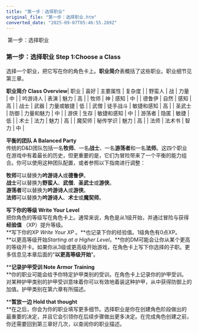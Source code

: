 ```yaml
---
title: "第一步：选择职业"
original_file: "第一步：选择职业.htm"
converted_date: "2025-09-07T05:46:55.289Z"
---
```


﻿ 第一步：选择职业  

### 第一步：选择职业 Step 1:Choose a Class

选择一个职业，把它写在你的角色卡上。**职业简介**表概括了这些职业。职业细节见第三章。

**职业简介 Class Overview**| 职业 | 喜好 | 主要属性 | 复杂度 |
| 野蛮人 | 战 | 力量 | 中 |
| 吟游诗人 | 表演 | 魅力 | 高 |
| 牧师 | 神 | 感知 | 中 |
| 德鲁伊 | 自然 | 感知 | 高 |
| 战士 | 武器 | 力量或敏捷 | 低 |
| 武僧 | 徒手战斗 | 敏捷和感知 | 高 |
| 圣武士 | 防御 | 力量和魅力 | 中 |
| 游侠 | 生存 | 敏捷和感知 | 中 |
| 游荡者 | 隐匿 | 敏捷 | 低 |
| 术士 | 法力 | 魅力 | 高 |
| 魔契师 | 秘传学识 | 魅力 | 高 |
| 法师 | 法术书 | 智力 | 中 |

**平衡的团队 A Balanced Party**  
传统的D&D团队包括一名**牧师**、一名**战士**、一名**游荡者**和一名**法师**。这四个职业在游戏中有着最长的历史，但更重要的是，它们为冒险带来了一个平衡的能力组合。你可以使用这种团队配置，或者参照以下指南进行调整：

**牧师**可以替换为**吟游诗人**或**德鲁伊**。  
**战士**可以替换为**野蛮人**、**武僧**、**圣武士**或**游侠**。  
**游荡者**可以替换为**吟游诗人**或**游侠**。  
**法师**可以替换为**吟游诗人**、**术士**或**魔契师**。

****写下你的等级 Write Your Level****  
把你角色的等级写在角色卡上。通常来说，角色是从1级开始，并通过冒险与获得****经验值**** （XP）提升等级。  
**写下你的XP *Write Your XP* 。**也记录下你的经验值。1级角色有0点XP。  
**以更高等级开始*Starting at a Higher Level*。**你的DM可能会让你从某个更高的等级开卡。如果你从3级或更高级开始游戏，在角色卡上写下你选择的子职。更多信息见本章后面的“**以更高等级开始**”。

****记录护甲受训 Note Armor Training**  
**你的职业可能会给予你特定护甲类别的受训。在角色卡上记录你的护甲受训。对某种护甲类别的护甲受训意味着你可以有效地着装这种护甲，从中获得防御上的加值。护甲类别在第六章有所描述。

****暂放一边 Hold that thought**  
**在之后，你会为你的职业填写更多细节。选择职业是你在创建角色阶段做出的最重要的决定，并且它会引领你在后续步骤做出更多决定。在完成角色创建之前，你还需要回到第三章好几次，以查阅你的职业描述。